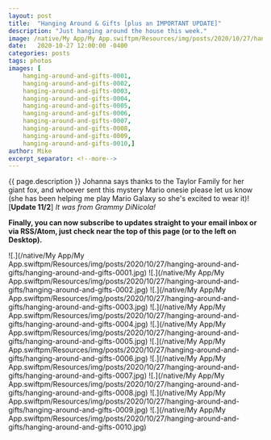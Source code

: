 ```yaml
---
layout: post
title:  "Hanging Around & Gifts [plus an IMPORTANT UPDATE]"
description: "Just hanging around the house this week."
image: /native/My App/My App.swiftpm/Resources/img/posts/2020/10/27/hanging-around-and-gifts/hanging-around-and-gifts-preview.jpg
date:   2020-10-27 12:00:00 -0400
categories: posts
tags: photos
images: [
	hanging-around-and-gifts-0001, 
	hanging-around-and-gifts-0002,
	hanging-around-and-gifts-0003, 
	hanging-around-and-gifts-0004,
	hanging-around-and-gifts-0005, 
	hanging-around-and-gifts-0006,
	hanging-around-and-gifts-0007, 
	hanging-around-and-gifts-0008,
	hanging-around-and-gifts-0009, 
	hanging-around-and-gifts-0010,]
author: Mike
excerpt_separator: <!--more-->
---
```


{{ page.description }} <!--more--> Johanna says thanks to the Taylor Family for her giant fox, and whoever sent this mystery Mario onesie please let us know (she has been helping me play Mario Galaxy so she's excited to wear it)! [**Update 11/2**] *It was from Grammy DiNicola!*

**Finally, you can now subscribe to updates straight to your email inbox or via RSS/Atom, just check near the top of this page (or to the left on Desktop).**

![.](/native/My App/My App.swiftpm/Resources/img/posts/2020/10/27/hanging-around-and-gifts/hanging-around-and-gifts-0001.jpg)
![.](/native/My App/My App.swiftpm/Resources/img/posts/2020/10/27/hanging-around-and-gifts/hanging-around-and-gifts-0002.jpg)
![.](/native/My App/My App.swiftpm/Resources/img/posts/2020/10/27/hanging-around-and-gifts/hanging-around-and-gifts-0003.jpg)
![.](/native/My App/My App.swiftpm/Resources/img/posts/2020/10/27/hanging-around-and-gifts/hanging-around-and-gifts-0004.jpg)
![.](/native/My App/My App.swiftpm/Resources/img/posts/2020/10/27/hanging-around-and-gifts/hanging-around-and-gifts-0005.jpg)
![.](/native/My App/My App.swiftpm/Resources/img/posts/2020/10/27/hanging-around-and-gifts/hanging-around-and-gifts-0006.jpg)
![.](/native/My App/My App.swiftpm/Resources/img/posts/2020/10/27/hanging-around-and-gifts/hanging-around-and-gifts-0007.jpg)
![.](/native/My App/My App.swiftpm/Resources/img/posts/2020/10/27/hanging-around-and-gifts/hanging-around-and-gifts-0008.jpg)
![.](/native/My App/My App.swiftpm/Resources/img/posts/2020/10/27/hanging-around-and-gifts/hanging-around-and-gifts-0009.jpg)
![.](/native/My App/My App.swiftpm/Resources/img/posts/2020/10/27/hanging-around-and-gifts/hanging-around-and-gifts-0010.jpg)
